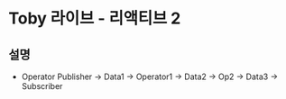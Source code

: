 # Toby 라이브 - 리액티브 2

## 설명
 
 * Operator
  Publisher -> Data1 -> Operator1 -> Data2 -> Op2 -> Data3 -> Subscriber
  